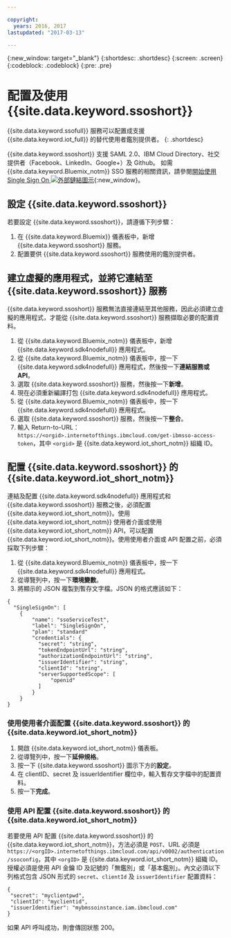```yaml
---

copyright:
  years: 2016, 2017
lastupdated: "2017-03-13"

---
```


{:new_window: target="\_blank"}
{:shortdesc: .shortdesc}
{:screen: .screen}
{:codeblock: .codeblock}
{:pre: .pre}

# 配置及使用 {{site.data.keyword.ssoshort}}

{{site.data.keyword.ssofull}} 服務可以配置成支援 {{site.data.keyword.iot_full}} 的替代使用者鑑別提供者。
{: .shortdesc}

{{site.data.keyword.ssoshort}} 支援 SAML 2.0、IBM Cloud Directory、社交提供者（Facebook、LinkedIn、Google+）及 Github。
如需 {{site.data.keyword.Bluemix_notm}} SSO 服務的相關資訊，請參閱[開始使用 Single Sign On ![外部鏈結圖示](../../icons/launch-glyph.svg)](https://console.{DomainName}/docs/services/SingleSignOn/index.html){:new_window}。

## 設定 {{site.data.keyword.ssoshort}}

若要設定 {{site.data.keyword.ssoshort}}，請遵循下列步驟：

1. 在 {{site.data.keyword.Bluemix}} 儀表板中，新增 {{site.data.keyword.ssoshort}} 服務。
2. 配置要供 {{site.data.keyword.ssoshort}} 服務使用的鑑別提供者。

## 建立虛擬的應用程式，並將它連結至 {{site.data.keyword.ssoshort}} 服務

{{site.data.keyword.ssoshort}} 服務無法直接連結至其他服務，因此必須建立虛擬的應用程式，才能從 {{site.data.keyword.ssoshort}} 服務擷取必要的配置資料。

1. 從 {{site.data.keyword.Bluemix_notm}} 儀表板中，新增 {{site.data.keyword.sdk4nodefull}} 應用程式。
2. 從 {{site.data.keyword.Bluemix_notm}} 儀表板中，按一下 {{site.data.keyword.sdk4nodefull}} 應用程式，然後按一下**連結服務或 API**。
3. 選取 {{site.data.keyword.ssoshort}} 服務，然後按一下**新增**。
4. 現在必須重新編譯打包 {{site.data.keyword.sdk4nodefull}} 應用程式。
5. 從 {{site.data.keyword.Bluemix_notm}} 儀表板中，按一下 {{site.data.keyword.sdk4nodefull}} 應用程式。
6. 選取 {{site.data.keyword.ssoshort}} 服務，然後按一下**整合**。
7. 輸入 Return-to-URL：
`https://<orgid>.internetofthings.ibmcloud.com/get-ibmsso-access-token`，其中 `<orgid>` 是 {{site.data.keyword.iot_short_notm}} 組織 ID。

## 配置 {{site.data.keyword.ssoshort}} 的 {{site.data.keyword.iot_short_notm}}

連結及配置 {{site.data.keyword.sdk4nodefull}} 應用程式和 {{site.data.keyword.ssoshort}} 服務之後，必須配置 {{site.data.keyword.iot_short_notm}}。使用 {{site.data.keyword.iot_short_notm}} 使用者介面或使用 {{site.data.keyword.iot_short_notm}} API，可以配置 {{site.data.keyword.iot_short_notm}}。使用使用者介面或 API 配置之前，必須採取下列步驟：

1. 從 {{site.data.keyword.Bluemix_notm}} 儀表板中，按一下 {{site.data.keyword.sdk4nodefull}} 應用程式。
2. 從導覽列中，按一下**環境變數**。
3. 將顯示的 JSON 複製到暫存文字檔。JSON 的格式應該如下：
```
{
  "SingleSignOn": [
    {
        "name": "ssoServiceTest",
        "label": "SingleSignOn",
        "plan": "standard"
        "credentials": {
          "secret": "string",
          "tokenEndpointUrl": "string",
          "authorizationEndpointUrl": "string",
          "issuerIdentifier": "string",
          "clientId": "string",
          "serverSupportedScope": [
              "openid"
          ]
        }
    }
}
```

### 使用使用者介面配置 {{site.data.keyword.ssoshort}} 的 {{site.data.keyword.iot_short_notm}}

1. 開啟 {{site.data.keyword.iot_short_notm}} 儀表板。
2. 從導覽列中，按一下**延伸規格**。
3. 按一下 {{site.data.keyword.ssoshort}} 圖示下方的**設定**。
4. 在 clientID、secret 及 issuerIdentifier 欄位中，輸入暫存文字檔中的配置資料。
5. 按一下**完成**。

### 使用 API 配置 {{site.data.keyword.ssoshort}} 的 {{site.data.keyword.iot_short_notm}}

若要使用 API 配置 {{site.data.keyword.ssoshort}} 的 {{site.data.keyword.iot_short_notm}}，方法必須是 `POST`、URL 必須是 `https://<orgID>.internetofthings.ibmcloud.com/api/v0002/authentication/ssoconfig`，其中 `<orgID>` 是 {{site.data.keyword.iot_short_notm}} 組織 ID。授權必須是使用 API 金鑰 ID 及記號的「無鑑別」或「基本鑑別」。內文必須以下列格式包含 JSON 形式的 `secret`、`clientId` 及 `issuerIdentifier` 配置資料：
```
{
 "secret": "myclientpwd",
 "clientId": "myclientid",
 "issuerIdentifier": "mybmssoinstance.iam.ibmcloud.com"
}
```

如果 API 呼叫成功，則會傳回狀態 200。
